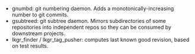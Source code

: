 <!--
Copyright 2015 The Chromium Authors. All rights reserved.
Use of this source code is governed by a BSD-style license that can be
found in the LICENSE file.
-->

* gnumbd: git numbering daemon. Adds a monotonically-increasing number
  to git commits.
* gsubtreed: git subtree daemon. Mirrors subdirectories of some
  repositories into independent repos so they can be consumed by
  downstream projects.
* lkgr_finder / lkgr_tag_pusher: computes last known good revision,
  based on test results.

